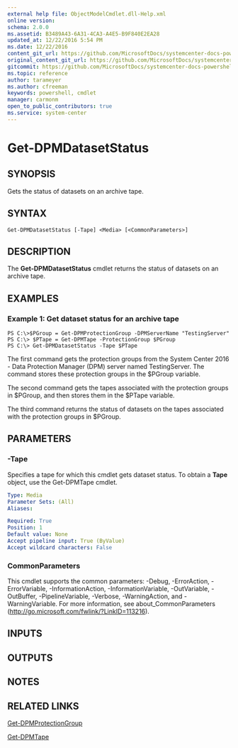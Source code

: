 ```yaml
---
external help file: ObjectModelCmdlet.dll-Help.xml
online version: 
schema: 2.0.0
ms.assetid: B3489A43-6A31-4CA3-A4E5-B9F840E2EA28
updated_at: 12/22/2016 5:54 PM
ms.date: 12/22/2016
content_git_url: https://github.com/MicrosoftDocs/systemcenter-docs-powershell/blob/master/systemcenter-cmdlets/SystemCenter2016/DataProtectionManager/vlatest/Get-DPMDatasetStatus.md
original_content_git_url: https://github.com/MicrosoftDocs/systemcenter-docs-powershell/blob/master/systemcenter-cmdlets/SystemCenter2016/DataProtectionManager/vlatest/Get-DPMDatasetStatus.md
gitcommit: https://github.com/MicrosoftDocs/systemcenter-docs-powershell/blob/17c3a51bd892aad46c731d9f381f0704b4815004/systemcenter-cmdlets/SystemCenter2016/DataProtectionManager/vlatest/Get-DPMDatasetStatus.md
ms.topic: reference
author: tarameyer
ms.author: cfreeman
keywords: powershell, cmdlet
manager: carmonm
open_to_public_contributors: true
ms.service: system-center
---
```


# Get-DPMDatasetStatus

## SYNOPSIS
Gets the status of datasets on an archive tape.

## SYNTAX

```
Get-DPMDatasetStatus [-Tape] <Media> [<CommonParameters>]
```

## DESCRIPTION
The **Get-DPMDatasetStatus** cmdlet returns the status of datasets on an archive tape.

## EXAMPLES

### Example 1: Get dataset status for an archive tape
```
PS C:\>$PGroup = Get-DPMProtectionGroup -DPMServerName "TestingServer"
PS C:\> $PTape = Get-DPMTape -ProtectionGroup $PGroup
PS C:\> Get-DPMDatasetStatus -Tape $PTape
```

The first command gets the protection groups from the System Center 2016 - Data Protection Manager (DPM) server named TestingServer.
The command stores these protection groups in the $PGroup variable.

The second command gets the tapes associated with the protection groups in $PGroup, and then stores them in the $PTape variable.

The third command returns the status of datasets on the tapes associated with the protection groups in $PGroup.

## PARAMETERS

### -Tape
Specifies a tape for which this cmdlet gets dataset status.
To obtain a **Tape** object, use the Get-DPMTape cmdlet.

```yaml
Type: Media
Parameter Sets: (All)
Aliases: 

Required: True
Position: 1
Default value: None
Accept pipeline input: True (ByValue)
Accept wildcard characters: False
```

### CommonParameters
This cmdlet supports the common parameters: -Debug, -ErrorAction, -ErrorVariable, -InformationAction, -InformationVariable, -OutVariable, -OutBuffer, -PipelineVariable, -Verbose, -WarningAction, and -WarningVariable. For more information, see about_CommonParameters (http://go.microsoft.com/fwlink/?LinkID=113216).

## INPUTS

## OUTPUTS

## NOTES

## RELATED LINKS

[Get-DPMProtectionGroup](xref:SystemCenter2016/DataProtectionManager/vlatest/Get-DPMProtectionGroup.md)

[Get-DPMTape](xref:SystemCenter2016/DataProtectionManager/vlatest/Get-DPMTape.md)

